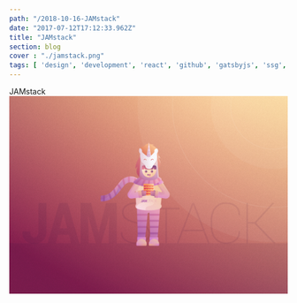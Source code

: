 ```yaml
---
path: "/2018-10-16-JAMstack"
date: "2017-07-12T17:12:33.962Z"
title: "JAMstack"
section: blog
cover : "./jamstack.png"
tags: [ 'design', 'development', 'react', 'github', 'gatsbyjs', 'ssg', 'static site generator' ]
---
```

JAMstack
![JAMstack](./jamstack.png)